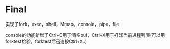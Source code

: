 # Final

实现了fork，exec，shell，Mmap，console，pipe，file

console的功能新增了Ctrl+C用于清空buf，Ctrl+X用于打印当前进程列表(可以用forktest检验，forktest后迅速按Ctrl+X..)